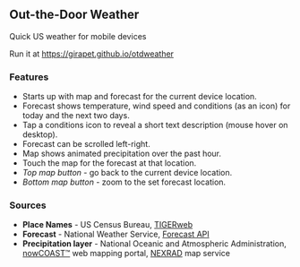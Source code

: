 ## Out-the-Door Weather
Quick US weather for mobile devices

Run it at https://girapet.github.io/otdweather

### Features
* Starts up with map and forecast for the current device location.
* Forecast shows temperature, wind speed and conditions (as an icon) for today and the next two days.
* Tap a conditions icon to reveal a short text description (mouse hover on desktop).
* Forecast can be scrolled left-right.
* Map shows animated precipitation over the past hour.
* Touch the map for the forecast at that location.
* _Top map button_ - go back to the current device location.
* _Bottom map button_ - zoom to the set forecast location.

### Sources
* __Place Names__ - US Census Bureau, [TIGERweb](https://tigerweb.geo.census.gov/tigerwebmain/TIGERweb_restmapservice.html)
* __Forecast__ - National Weather Service, [Forecast API](https://forecast-v3.weather.gov/documentation)
* __Precipitation layer__ - National Oceanic and Atmospheric Administration, [nowCOAST™](https://nowcoast.noaa.gov/) web mapping portal, [NEXRAD](https://nowcoast.noaa.gov/arcgis/rest/services/nowcoast/radar_meteo_imagery_nexrad_time/MapServer) map service
